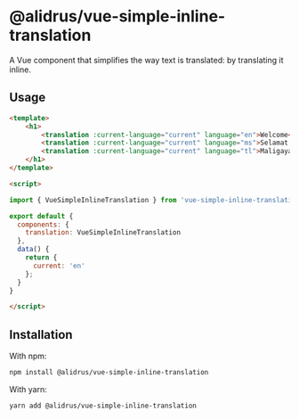 # @alidrus/vue-simple-inline-translation
A Vue component that simplifies the way text is translated: by translating it inline.

## Usage

```HTML
<template>
    <h1>
        <translation :current-language="current" language="en">Welcome</translation>
        <translation :current-language="current" language="ms">Selamat Datang</translation>
        <translation :current-language="current" language="tl">Maligayang Pagdating</translation>
    </h1>
</template>

<script>
```
```javascript
import { VueSimpleInlineTranslation } from 'vue-simple-inline-translation'

export default {
  components: {
    translation: VueSimpleInlineTranslation
  },
  data() {
    return {
      current: 'en'
    };
  }
}
```
```HTML
</script>
```

## Installation

With npm:
```bash
npm install @alidrus/vue-simple-inline-translation
```

With yarn:
```bash
yarn add @alidrus/vue-simple-inline-translation
```
